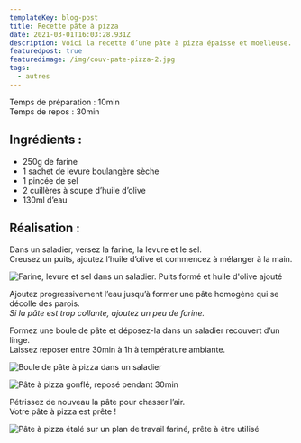 ```yaml
---
templateKey: blog-post
title: Recette pâte à pizza
date: 2021-03-01T16:03:28.931Z
description: Voici la recette d’une pâte à pizza épaisse et moelleuse.
featuredpost: true
featuredimage: /img/couv-pate-pizza-2.jpg
tags:
  - autres
---
```

Temps de préparation : 10min\
Temps de repos : 30min

## Ingrédients :

* 250g de farine
* 1 sachet de levure boulangère sèche
* 1 pincée de sel
* 2 cuillères à soupe d’huile d’olive
* 130ml d’eau

## Réalisation :

Dans un saladier, versez la farine, la levure et le sel.\
Creusez un puits, ajoutez l’huile d’olive et commencez à mélanger à la main.

![Farine, levure et sel dans un saladier. Puits formé et huile d'olive ajouté](/img/ingredients.jpg "Ingrédients ")

Ajoutez progressivement l’eau jusqu’à former une pâte homogène qui se décolle des parois.\
*Si la pâte est trop collante, ajoutez un peu de farine.*

Formez une boule de pâte et déposez-la dans un saladier recouvert d’un linge.\
Laissez reposer entre 30min à 1h à température ambiante.  

![Boule de pâte à pizza dans un saladier](/img/pate-pizza-.jpg "Pâte à pizza")

![Pâte à pizza gonflé, reposé pendant 30min](/img/pate-pizza-gonfle-.jpg "Pâte à pizza gonflé")

Pétrissez de nouveau la pâte pour chasser l’air. \
Votre pâte à pizza est prête !

![Pâte à pizza étalé sur un plan de travail fariné, prête à être utilisé](/img/pate-pizza-travaille.jpg "Pâte à pizza prête à être utilisé")